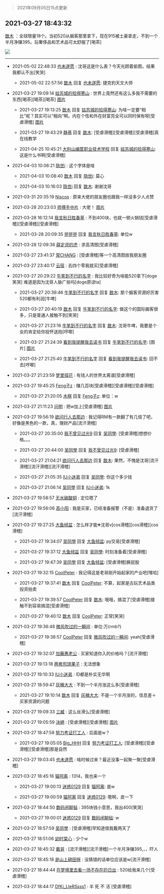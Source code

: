 > 2021年09月05日15点更新
<link rel="stylesheet" href="https://cdn.jsdelivr.net/gh/taotie6/sampleJSON@main/css/photo_show.css">


 ## 2021-03-27 18:43:32 

 [㪚木](https://www.coolapk.com/feed/25864701?shareKey=ZjQ2OWFmNjI0MWZlNjEzMTc3Y2M~) ：全球限量18个。当初520从掮客那里拿下，现在915被土豪拿走，不到一个半月净赚395。玩奢侈品和艺术品可太舒服了[喝茶] 

<div class="album">
<img class="img-item" src="http://image.coolapk.com/feed/2021/0327/18/1081091_b5b1305b_1811_1873@1080x1630.jpeg" />
</div>

 ------- 

- 2021-05-02 22:48:33 [也未遂愿](uid=3056500) : 沈哥这是什么表？今天光顾着偷图，结果我都认不出[笑哭] 

    - 2021-05-02 22:57:56 [㪚木](uid=1081091) 回复 [也未遂愿](uid=3056500): 捷克豹天文大师 

- 2021-03-27 19:09:14 [姑苏城的拾得寒山](uid=3301437) : 世界上竟然还有这么多我不需要的东西[喝茶][喝茶][喝茶] [图片](http://image.coolapk.com/feed/2021/0327/19/3301437_1e723851_3352_9931@2160x1080.jpeg)

    - 2021-03-27 19:13:25 [㪚木](uid=1081091) 回复 [姑苏城的拾得寒山](uid=3301437): 为啥一定要“相比”呢？其实可以“相向”啊。内在个性和外在财富完全可以同时保有呀[受虐滑稽] [图片](http://image.coolapk.com/feed/2021/0327/19/1081091_416c0fac_3604_6248@1080x622.jpeg)

    - 2021-03-27 19:43:29 [静基](uid=1353091) 回复 [㪚木](uid=1081091): [受虐滑稽][受虐滑稽][受虐滑稽]真在线教学 

    - 2021-04-25 10:45:21 [大别山编筐职业技术学校](uid=2949759) 回复 [姑苏城的拾得寒山](uid=3301437): 这是什么书啊[受虐滑稽] 

- 2021-04-03 10:06:21 [隐世i](uid=2181844) : 这个字体是啥 

    - 2021-04-03 10:08:40 [㪚木](uid=1081091) 回复 [隐世i](uid=2181844): 莫心 

    - 2021-04-03 10:16:03 [隐世i](uid=2181844) 回复 [㪚木](uid=1081091): 谢谢沈哥 

- 2021-03-31 20:35:19 [Niscos](uid=1575492) : 原来大佬的朋友圈也跟我一样没多少人点赞 

- 2021-03-28 20:23:03 [师傅手中片](uid=1467971) : 大佬！ [图片](http://image.coolapk.com/feed/2021/0328/20/1467971_7de9c967_4180_3907@200x360.gif)

- 2021-03-28 16:12:14 [我言秋日胜春草](uid=1621731) : 不到400块，也就一顿火锅钱[受虐滑稽][受虐滑稽][受虐滑稽] 

    - 2021-03-28 20:09:35 [戼戼戼](uid=4044548) 回复 [我言秋日胜春草](uid=1621731): 单位w 

- 2021-03-28 12:09:36 [薛定谔的虎](uid=1167525) : 求高清图[受虐滑稽] 

- 2021-03-27 23:41:37 [常CHANG](uid=2190258) : [受虐滑稽]等一个高清图放我朋友圈 

- 2021-03-27 23:40:17 [云宿](uid=1369078) : 去四个零我就买[受虐滑稽] 

- 2021-03-27 20:29:22 [牛笔到不行的名字](uid=2374460) : 我比较好奇为啥能520拿下[doge笑哭] 难道是因为沈哥人脉广些吗[doge原谅ta] 

    - 2021-03-27 20:39:46 [牛笔到不行的名字](uid=2374460) 回复 [㪚木](uid=1081091): 那个掮客资源好厉害 520都有利润[牛啤] 

    - 2021-03-27 20:40:19 [㪚木](uid=1081091) 回复 [牛笔到不行的名字](uid=2374460): 做这个的国际掮客很多，只是普通人接触不到[笑哭] 

    - 2021-03-27 21:23:16 [牛笔到不行的名字](uid=2374460) 回复 [㪚木](uid=1081091): 沈哥牛啤，我要是个女的肯定给你投怀送抱[哼唧] 

    - 2021-03-27 21:24:39 [看到我提醒我去读书](uid=2577914) 回复 [牛笔到不行的名字](uid=2374460): [图片] [图片](http://image.coolapk.com/feed/2021/0327/21/2577914_8b7bc9cb_1477_7803@1080x2340.jpeg)

    - 2021-03-27 21:25:40 [牛笔到不行的名字](uid=2374460) 回复 [看到我提醒我去读书](uid=2577914): 回不去[哼唧] 

- 2021-03-27 21:23:59 [梦里探花](uid=836750) : 有钱人的世界太离谱[受虐滑稽] 

- 2021-03-27 19:45:25 [Feng子z](uid=3583065) : 赚几百块[受虐滑稽][受虐滑稽][受虐滑稽] 

    - 2021-03-27 21:20:05 [木棋](uid=1166633) 回复 [Feng子z](uid=3583065): 单位：w 

- 2021-03-27 21:11:23 [问明](uid=2554027) : 把w加上[受虐滑稽] [图片](http://image.coolapk.com/feed/2021/0327/21/2554027_3f269581_0656_6077@156x156.jpeg)

- 2021-03-27 19:56:19 [欲问行人去那边](uid=826969) : 我记得RM有一款翻了有几倍了吧，好像是黑色的一款，真，理财产品[流汗滑稽] 

    - 2021-03-27 20:35:00 [我不曾见过光9](uid=1784401) 回复 [吴同學](uid=1320218): [受虐滑稽]想想价格。。。 

    - 2021-03-27 20:44:00 [吴同學](uid=1320218) 回复 [我不曾见过光9](uid=1784401): [受虐滑稽] 

    - 2021-03-27 21:04:21 [欲问行人去那边](uid=826969) 回复 [㪚木](uid=1081091): 果然，不愧是沈哥[流汗滑稽][流汗滑稽][流汗滑稽] 

    - 2021-03-27 21:05:35 [IU小迷弟](uid=2571083) 回复 [吴同學](uid=1320218): 你这个多少钱 

    - 2021-03-27 21:06:14 [吴同學](uid=1320218) 回复 [IU小迷弟](uid=2571083): 1k 

- 2021-03-27 19:58:57 [无水碳酸铜](uid=1755001) : 定位嗯了 

- 2021-03-27 19:56:06 [高小阳](uid=3558245) : 我是买家，已经准备报警（不是）准备退货了[流汗滑稽] 

- 2021-03-27 19:27:25 [大鱼倾盆](uid=3577059) : 怎么样才能➕沈哥v[cos滑稽][cos滑稽][cos滑稽] 

    - 2021-03-27 19:34:07 [吴同學](uid=1320218) 回复 [大鱼倾盆](uid=3577059): py交易[受虐滑稽] 

    - 2021-03-27 19:37:12 [大鱼倾盆](uid=3577059) 回复 [吴同學](uid=1320218): 时刻准备着[受虐滑稽] 

    - 2021-03-27 19:47:39 [吴同學](uid=1320218) 回复 [大鱼倾盆](uid=3577059): [受虐滑稽]撅屁股 

- 2021-03-27 19:32:15 [CoolPeter](uid=1437066) : 我记得这是老哥刚开始起家的产业吧[嘿哈] 

    - 2021-03-27 19:37:41 [㪚木](uid=1081091) 回复 [CoolPeter](uid=1437066): 不算，起家是古玩艺术品类投资拍卖 

    - 2021-03-27 19:39:57 [CoolPeter](uid=1437066) 回复 [㪚木](uid=1081091): 哦哦，搞混了[受虐滑稽]接触不到容易搞混[受虐滑稽] 

    - 2021-03-27 19:40:12 [㪚木](uid=1081091) 回复 [CoolPeter](uid=1437066): 正常[笑哭] 

- 2021-03-27 19:36:48 [微风吹过的一瞬间](uid=1838716) : 单位:万(rmb?) 

    - 2021-03-27 19:38:57 [CoolPeter](uid=1437066) 回复 [微风吹过的一瞬间](uid=1838716): yeah[受虐滑稽] 

- 2021-03-27 19:32:07 [加藤惠老公](uid=1266680) : 买家知道你入的价格吗？[流汗滑稽] 

- 2021-03-27 19:13:18 [两套煎饼果子](uid=810336) : 无法想象 

- 2021-03-27 19:10:33 [IU小迷弟](uid=2571083) : ID都是朴实无华啊 

- 2021-03-27 18:59:47 [灰桶大大](uid=1095285) : 不到一个半月涨这么多[受虐滑稽] 

    - 2021-03-27 19:10:14 [㪚木](uid=1081091) 回复 [灰桶大大](uid=1095285): 不是一个半月涨的，信息差＋买家资源的问题 

- 2021-03-27 19:09:33 [三臧](uid=1176937) : 这么丝滑么[受虐滑稽] 

- 2021-03-27 19:05:59 [決絕](uid=2288436) : [受虐滑稽][受虐滑稽] [图片](http://image.coolapk.com/feed/2021/0327/19/2288436_57be64d5_3158_5451@1075x936.jpeg)

- 2021-03-27 18:47:58 [努力考证打工人](uid=1012180) : 后面是w？ 

    - 2021-03-27 19:05:05 [Big_HHH](uid=1375976) 回复 [努力考证打工人](uid=1012180): [受虐滑稽][受虐滑稽][受虐滑稽]那是自然 

- 2021-03-27 19:03:45 [也未遂愿](uid=3056500) : 啥时候过来？最近没事一起聚一聚[受虐滑稽] 

- 2021-03-27 18:45:16 [猫阿离](uid=491974) : 1314，我也来一个 

    - 2021-03-27 19:00:13 [迷惑0129](uid=3363550) 回复 [猫阿离](uid=491974): 是w 

    - 2021-03-27 19:00:59 [猫阿离](uid=491974) 回复 [迷惑0129](uid=3363550): 嗯啊，皮一下 

- 2021-03-27 18:44:50 [数码闲聊毡](uid=783793) : 395块钱小意思，我出400[笑哭] 

    - 2021-03-27 19:00:01 [迷惑0129](uid=3363550) 回复 [数码闲聊毡](uid=783793): w 

- 2021-03-27 18:57:59 [吴同學](uid=1320218) : [受虐滑稽]早知道借我戴两天了 

- 2021-03-27 18:51:06 [幼时棠心](uid=1017379) : 少个w 

- 2021-03-27 18:45:32 [戴哥](uid=2483039) : [流汗滑稽][流汗滑稽]一个半月净赚395,，，吓人 

- 2021-03-27 18:45:18 [是山上耕田呀](uid=621217) : 没猜错的话单位应该是w[流汗滑稽] 

- 2021-03-27 18:44:44 [在梦境里去看一场不存在的日出](uid=1202441) : 520给我来几个[受虐滑稽] 

- 2021-03-27 18:44:17 [DfKi_LleRSsss1](uid=2139384) : 半  死  不  活  [受虐滑稽] 


